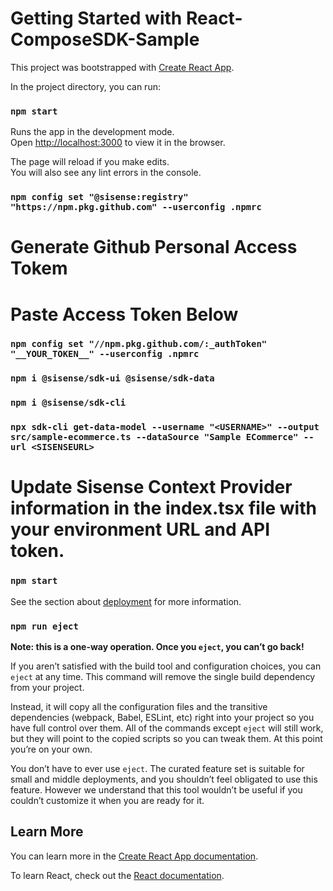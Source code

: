 # Getting Started with React-ComposeSDK-Sample

This project was bootstrapped with [Create React App](https://github.com/facebook/create-react-app).

In the project directory, you can run:

### `npm start`

Runs the app in the development mode.\
Open [http://localhost:3000](http://localhost:3000) to view it in the browser.

The page will reload if you make edits.\
You will also see any lint errors in the console.

### `npm config set "@sisense:registry" "https://npm.pkg.github.com" --userconfig .npmrc`

# Generate Github Personal Access Tokem 

# Paste Access Token Below 

### `npm config set "//npm.pkg.github.com/:_authToken" "__YOUR_TOKEN__" --userconfig .npmrc`

### `npm i @sisense/sdk-ui @sisense/sdk-data`

### `npm i @sisense/sdk-cli`

### `npx sdk-cli get-data-model --username "<USERNAME>" --output src/sample-ecommerce.ts --dataSource "Sample ECommerce" --url <SISENSEURL>`

# Update Sisense Context Provider information in the index.tsx file with your environment URL and API token. 

### `npm start` 


See the section about [deployment](https://facebook.github.io/create-react-app/docs/deployment) for more information.

### `npm run eject`

**Note: this is a one-way operation. Once you `eject`, you can’t go back!**

If you aren’t satisfied with the build tool and configuration choices, you can `eject` at any time. This command will remove the single build dependency from your project.

Instead, it will copy all the configuration files and the transitive dependencies (webpack, Babel, ESLint, etc) right into your project so you have full control over them. All of the commands except `eject` will still work, but they will point to the copied scripts so you can tweak them. At this point you’re on your own.

You don’t have to ever use `eject`. The curated feature set is suitable for small and middle deployments, and you shouldn’t feel obligated to use this feature. However we understand that this tool wouldn’t be useful if you couldn’t customize it when you are ready for it.

## Learn More

You can learn more in the [Create React App documentation](https://facebook.github.io/create-react-app/docs/getting-started).

To learn React, check out the [React documentation](https://reactjs.org/).
